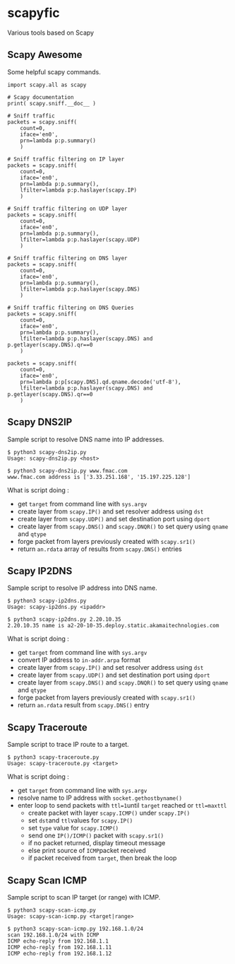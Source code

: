 # scapyfic

Various tools based on Scapy

## Scapy Awesome

Some helpful scapy commands.

```
import scapy.all as scapy

# Scapy documentation
print( scapy.sniff.__doc__ )

# Sniff traffic
packets = scapy.sniff(
    count=0,
    iface='en0',
    prn=lambda p:p.summary()
    )

# Sniff traffic filtering on IP layer
packets = scapy.sniff(
    count=0,
    iface='en0',
    prn=lambda p:p.summary(),
    lfilter=lambda p:p.haslayer(scapy.IP)
    )

# Sniff traffic filtering on UDP layer
packets = scapy.sniff(
    count=0,
    iface='en0',
    prn=lambda p:p.summary(),
    lfilter=lambda p:p.haslayer(scapy.UDP)
    )

# Sniff traffic filtering on DNS layer
packets = scapy.sniff(
    count=0,
    iface='en0',
    prn=lambda p:p.summary(),
    lfilter=lambda p:p.haslayer(scapy.DNS)
    )

# Sniff traffic filtering on DNS Queries
packets = scapy.sniff(
    count=0,
    iface='en0',
    prn=lambda p:p.summary(),
    lfilter=lambda p:p.haslayer(scapy.DNS) and p.getlayer(scapy.DNS).qr==0
    )

packets = scapy.sniff(
    count=0,
    iface='en0',
    prn=lambda p:p[scapy.DNS].qd.qname.decode('utf-8'),
    lfilter=lambda p:p.haslayer(scapy.DNS) and p.getlayer(scapy.DNS).qr==0
    )
```

## Scapy DNS2IP

Sample script to resolve DNS name into IP addresses.

```
$ python3 scapy-dns2ip.py
Usage: scapy-dns2ip.py <host>

$ python3 scapy-dns2ip.py www.fmac.com
www.fmac.com address is ['3.33.251.168', '15.197.225.128']
```

What is script doing :

- get `target` from command line with `sys.argv`
- create layer from `scapy.IP()` and set resolver address using `dst`
- create layer from `scapy.UDP()` and set destination port using `dport`
- create layer from `scapy.DNS()` and `scapy.DNQR()` to set query using `qname` and `qtype`
- forge packet from layers previously created with `scapy.sr1()`
- return `an.rdata` array of results from `scapy.DNS()` entries

## Scapy IP2DNS

Sample script to resolve IP address into DNS name.

```
$ python3 scapy-ip2dns.py
Usage: scapy-ip2dns.py <ipaddr>

$ python3 scapy-ip2dns.py 2.20.10.35
2.20.10.35 name is a2-20-10-35.deploy.static.akamaitechnologies.com
```

What is script doing :

- get `target` from command line with `sys.argv`
- convert IP address to `in-addr.arpa` format
- create layer from `scapy.IP()` and set resolver address using `dst`
- create layer from `scapy.UDP()` and set destination port using `dport`
- create layer from `scapy.DNS()` and `scapy.DNQR()` to set query using `qname` and `qtype`
- forge packet from layers previously created with `scapy.sr1()`
- return `an.rdata` result from `scapy.DNS()` entry

## Scapy Traceroute

Sample script to trace IP route to a target.

```
$ python3 scapy-traceroute.py
Usage: scapy-traceroute.py <target>
```

What is script doing :

- get `target` from command line with `sys.argv`
- resolve name to IP address with `socket.gethostbyname()`
- enter loop to send packets with `ttl=1`until `target` reached or `ttl=maxttl`
  - create packet with layer `scapy.ICMP()` under `scapy.IP()`
  - set `dst`and `ttl`values for `scapy.IP()`
  - set `type` value for `scapy.ICMP()`
  - send one `IP()/ICMP()` packet with `scapy.sr1()`
  - if no packet returned, display timeout message
  - else print source of `ICMP`packet received
  - if packet received from `target`, then break the loop

## Scapy Scan ICMP

Sample script to scan IP target (or range) with ICMP.

```
$ python3 scapy-scan-icmp.py
Usage: scapy-scan-icmp.py <target|range>

$ python3 scapy-scan-icmp.py 192.168.1.0/24
scan 192.168.1.0/24 with ICMP
ICMP echo-reply from 192.168.1.1
ICMP echo-reply from 192.168.1.11
ICMP echo-reply from 192.168.1.12
```
